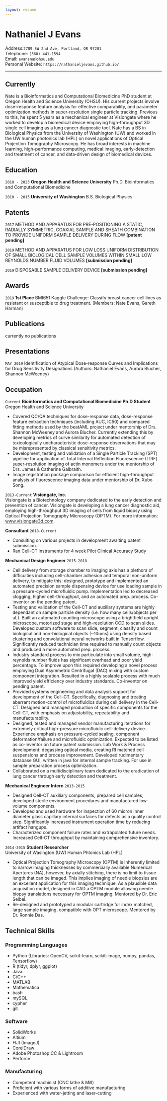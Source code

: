 ```yaml
---
layout: resume
---
```


# Nathaniel J Evans

Address:`2709 SW 2nd Ave, Portland, OR 97201`  
Telephone: `(360) 441-1594`   
Email: `evansna@ohsu.edu`    
Personal Website: `https://nathanieljevans.github.io/`  

*** 

## Currently

Nate is a Bioinformatics and Computational Biomedicine PhD student at Oregon Health and Science University (OHSU). His current projects involve dose-response feature analysis for effective comparability, and parameter optimization methods in super-resolution single particle tracking. Previous to this, he spent 5 years as a mechanical engineer at Visiongate where he worked to develop a biomedical device employing high-throughput 3D single cell imaging as a lung cancer diagnostic tool. Nate has a BS in Biological Physics from the University of Washington (UW) and worked in the UW human photonics lab (HPL) on novel applications of Optical Projection Tomography Microscopy. He has broad interests in machine learning, high-performance computing, medical imaging, early-detection and treatment of cancer, and data-driven design of biomedical devices.

## Education

`2018 - 2023`
__Oregon Health and Science University__
Ph.D. Bioinformatics and Computational Biomedicine

`2010 - 2015`
__University of Washington__
B.S. Biological Physics

## Patents

`2017`
METHOD AND APPARATUS FOR PRE-POSITIONING A STATIC, RADIALLY SYMMETRIC, COAXIAL SAMPLE AND SHEATH COMBINATION TO PROVIDE UNIFORM SAMPLE DELIVERY DURING FLOW **[patent pending]**

`2019`
METHOD AND APPARATUS FOR LOW LOSS UNIFORM DISTRIBUTION OF SMALL BIOLOGICAL CELL SAMPLE VOLUMES WITHIN SMALL LOW REYNOLDS NUMBER FLUID VOLUMES **[submission pending]**

`2019`
DISPOSABLE SAMPLE DELIVERY DEVICE **[submission pending]**

## Awards 

`2019`
**1st Place** BMI651 Kaggle Challenge: Classify breast cancer cell lines as resistant or susceptible to drug treatment.
(Members: Nate Evans, Gareth Harman) 

## Publications

currently no publications

## Presentations

`MAY 2019`
Identification of Atypical Dose-response Curves and Implications for Drug Sensitivity Designations
(Authors: Nathaniel Evans, Aurora Blucher, Shannon McWeeney) 

## Occupation

`Current`
__Bioinformatics and Computational Biomedicine Ph.D Student__  
Oregon Health and Science University

- Covered QC/QA techniques for dose-response data, dose-response feature extraction techniques (including AUC, IC50) and compared fitting methods used by the beatAML project under mentorship of Drs. Shannon McWeeney and Aurora Blucher. Currently extending this by developing metrics of curve similarity for automated detection of toxicologically uncharacteristic dose-response observations that may be misrepresented by classical sensitivity metrics. 
- Development, testing and validation of a Single Particle Tracking (SPT) pipeline for application of Total Internal Reflection Fluorescence (TIRF) super-resolution imaging of actin monomers under the mentorship of Drs. James & Catherine Galbraith. 
- Image registration package comparison for efficient high-throughput analysis of fluorescence imaging data under mentorship of Dr. Xubo Song. 

`2013-Current`
**Visiongate, Inc.**  
Visiongate is a Biotechnology company dedicated to the early detection and prevention of cancer. Visiongate is developing a lung cancer diagnostic aid, employing high-throughput 3D imaging of cells from liquid biopsy using Optical Projection Tomography Microscopy (OPTM). For more information:  www.visiongate3d.com. 

__Consultant__ `2018-Current`

- Consulting on various projects in development awaiting patent submission. 
- Ran Cell-CT instruments for 4 week Pilot Clinical Accuracy Study 

__Mechanical Design Engineer__ `2015-2018`

- Cell delivery from storage chamber to imaging axis has a plethora of difficulties including cell-chamber adhesion and temporal non-uniform delivery, to mitigate this: designed,  prototype and implemented an automated precision sample dispensing device for use loading sample in a pressure-cycled microfluidic pump. Implementation led to decreased clogging, higher cell-throughput, and an automated prep. process. Co-inventor on the pending patent.
- Testing and validation of the Cell-CT and auxiliary systems are highly dependant on sample particle density (i.e. how many cells/objects per uL). Built an automated counting microscope using a brightfield upright  microscope, motorized stage and high-resolution CCD to scan slides. Developed custom software to scan slide, segment, classify and count biological and non-biological objects (~10ums) using density based clustering and convolutional neural networks built in Tensorflow. Significantly reduced technician time required to manually count objects and produced a more automated prep. process. 
- Industry standard process to mix particulate into small volume, high-reynolds number fluids has significant overhead and poor yield percentage. To improve upon this required developing a novel process employing Dual Asymmetric Centrifugal (DAC) mixing with custom component integration. Resulted in a highly scalable process with much improved yield efficiency over industry standards. Co-inventor on pending patent. 
- Provided systems engineering and data analysis support for development of the Cell-CT. Specifically, diagnosing and treating aberrant motion-control of microfluidics during cell delivery in the Cell-CT. 
Designed and managed production of specific components for the Cell-CT, with emphasis on adjustability, repeatability and manufacturability.  
- Designed, tested and managed vendor manufacturing iterations for extremely critical high-pressure microfluidic cell-delivery device. Experience emphasis on pressure-cycled sealing, component deformation/failure and microfluidic optimization. Expected to be listed as co-inventor on future patent submission. 
Lab Work & Process development: degassing optical media, creating RI matched cell suspensions and process improvement. 
Developed rudimentary database GUI, written in java for internal sample tracking. For use in sample preparation process optimization. 
- Collaborated on a multidisciplinary team dedicated to the eradication of lung cancer through early detection and treatment.

__Mechanical Engineer Intern__ `2013-2015`

- Designed Cell-CT auxiliary components, prepared cell samples, developed sterile environment procedures and manufactured low-volume components. 
- Developed  and used hardware for inspection of 60 micron inner diameter glass capillary internal surfaces for defects as a  quality control step. Significantly increased instrument operation time by reducing artifact hangups. 
- Characterized component failure rates and extrapolated future needs. Increased Cell-CT throughput by maintaining comprehensive inventory. 


`2014-2015`
__Student Researcher__  
University of Wasington (UW) Human Phtonics Lab (HPL)  

- Optical Projection Tomography Microscopy (OPTM) is inherently limited to narrow imaging thicknesses by commercially available Numerical Apertures (NA), however, by axially stitching, there is no limit to tissue length that can be imaged. This implies imaging of needle biopsies are an excellent application for this imaging technique. As a plausible data acquisition model, designed in CAD a OPTM module allowing needle biopsy translations necessary for OPTM imaging. Mentored by Dr. Eric Seibel.  
- Re-designed and prototyped a modular cartridge for index matched, large sample imaging, compatible with OPT microscope. Mentored by Dr. Ronnie Das. 

## Technical Skills 

### Programming Languages 

- Python (Libraries: OpenCV, scikit-learn, scikit-image, numpy, pandas, Tensorflow)
- R (tidyr, dplyr, ggplot)
- Java
- C/C++
- MATLAB 
- Mathematica
- bash
- mySQL
- cypher 
- git

### Software

- SolidWorks
- Altium
- FIJI (ImageJ)
- CorelDraw
- Adobe Photoshop CC & Lightroom
- Perforce 

### Manufacturing

- Competent machinist (CNC lathe & Mill)
- Proficient with various forms of additive manufacturing
- Experienced with water-jetting and laser-cutting


<!-- ### Footer

Last updated: May 2013 -->


